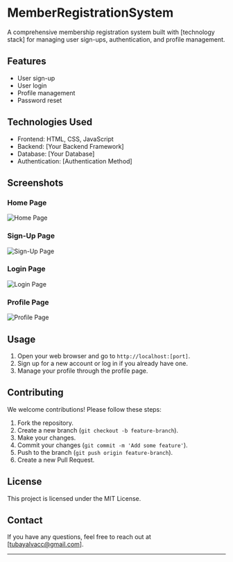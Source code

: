 # MemberRegistrationSystem
A comprehensive membership registration system built with [technology stack] for managing user sign-ups, authentication, and profile management.


## Features

- User sign-up
- User login
- Profile management
- Password reset

## Technologies Used

- Frontend: HTML, CSS, JavaScript
- Backend: [Your Backend Framework]
- Database: [Your Database]
- Authentication: [Authentication Method]

## Screenshots

### Home Page
![Home Page]( <img width="1230" alt="home_page" src="https://github.com/user-attachments/assets/824e3418-7012-4b96-9314-066d67c87cde">
)

### Sign-Up Page
![Sign-Up Page](<img width="1230" alt="sign_up_page" src="https://github.com/user-attachments/assets/bcc2ea2f-ca47-481d-9bdd-ae8c39397e10">
)

### Login Page
![Login Page](<img width="1230" alt="login_page" src="https://github.com/user-attachments/assets/50a015b1-f766-4389-97e6-6a0c6139f6f6">
)

### Profile Page
![Profile Page](<img width="1230" alt="profile_page" src="https://github.com/user-attachments/assets/119fe01e-4447-4fc3-88d3-cbee6d50f70f">
)


## Usage

1. Open your web browser and go to `http://localhost:[port]`.
2. Sign up for a new account or log in if you already have one.
3. Manage your profile through the profile page.

## Contributing

We welcome contributions! Please follow these steps:

1. Fork the repository.
2. Create a new branch (`git checkout -b feature-branch`).
3. Make your changes.
4. Commit your changes (`git commit -m 'Add some feature'`).
5. Push to the branch (`git push origin feature-branch`).
6. Create a new Pull Request.

## License

This project is licensed under the MIT License.

## Contact

If you have any questions, feel free to reach out at [tubayalvacc@gmail.com].

---

